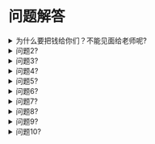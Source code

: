 # 问题解答

<div class="accordion">

<details>
  <summary>为什么要把钱给你们？不能见面给老师呢?</summary>

  为什么要把钱给你们？不能见面给老师呢?
  
  * 如果出现任何问题，我方可以给予双方调解，因钱在第三方(可以保证双方权益)。
  * 老师问题：以前老师经常有假冒的，通过各种手段骗取订金，服务费，甚至出现恐吓，诈骗骗取客户钱财。
  * 我方合作的老师也会在我方交押金，保证老师的真实性。
  * CJ方问题：经常出现讨价还价，甚至服务前说好的价格，服务后讨价还价甚至不给服务费等状况。
  * 服务过程中，钱放在第三方，保障了双方权益，如：服务中双方出现纠纷，我方可以介入调解。如：老师原因或CJ客户原因双方调解不了，钱在我方，我方也好进行赔付。

  这样转账我有所顾虑，毕竟是陌生人，且第一次合作，有没有其他办法，我要怎么办呢？
  
  * 1.任何交易或者任何东西，都会有第一次，不尝试一次交易，任何人也不知道是真或假。
  * 2.您可以关闭浏览器，静心去做一些其他事情。

</details>

<details>
  <summary>问题2?</summary>

Agile UX  
_A variation of the Agile methodology, which supports a more collaborative approach to various user experience design methods._

*   答题2

</details>

<details>
  <summary>问题3?</summary>

Content Strategy  
_Planning the creation, publication, and governance of useful, usable, and desirable content._

*   答题3

</details>

<details>
  <summary>问题4?</summary>

Affinity Diagrams  
_A tool to visually organize ideas and information_

*   答题4


</details>

<details>
  <summary>问题5?</summary>

Brainstorming  
_Brainstorming is a common group ideation technique._

*  答题5

</details>

<details>
  <summary>问题6?</summary>

Accessibility  
_Accessibility is the practice of removing barriers that prevent interaction or access to websites by people with disabilities._  

*   答题6


</details>

<details>
  <summary>问题7?</summary>

Color  
_Aspects of an object described in terms of hue, lightness, and saturation._

*   答题7 

</details>

<details>
  <summary>问题8?</summary>

Content Inventories  
_Identifying and classifying the content in an existing product or system._

*   答题8

</details>

<details>
  <summary>问题9?</summary>

Cognitive Walkthrough  
_A step-by-step evaluation of a system, from the viewpoint of a specific type of user._

*   答题9

</details>

<details>
  <summary>问题10?</summary>

Usability Test Reports  
_How to write more effective usability test reports._

*   答题10

</details>

</div>
